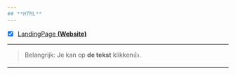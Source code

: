 ```yaml
---
## **HTML**
---
```

- [x] [LandingPage **(Website)**](http://24114.hosts1.ma-cloud.nl/F2M1Ontwerp/GoedeLandingPage.html)
---
> Belangrijk: Je kan op **de tekst** klikken👍.
---